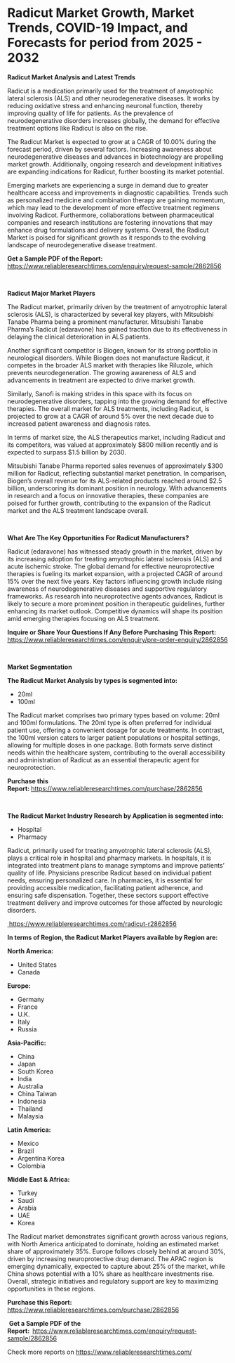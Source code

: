 <p><h1>Radicut Market Growth, Market Trends, COVID-19 Impact, and Forecasts for period from 2025 - 2032</h1></p><p><strong>Radicut Market Analysis and Latest Trends</strong></p>
<p><p>Radicut is a medication primarily used for the treatment of amyotrophic lateral sclerosis (ALS) and other neurodegenerative diseases. It works by reducing oxidative stress and enhancing neuronal function, thereby improving quality of life for patients. As the prevalence of neurodegenerative disorders increases globally, the demand for effective treatment options like Radicut is also on the rise.</p><p>The Radicut Market is expected to grow at a CAGR of 10.00% during the forecast period, driven by several factors. Increasing awareness about neurodegenerative diseases and advances in biotechnology are propelling market growth. Additionally, ongoing research and development initiatives are expanding indications for Radicut, further boosting its market potential.</p><p>Emerging markets are experiencing a surge in demand due to greater healthcare access and improvements in diagnostic capabilities. Trends such as personalized medicine and combination therapy are gaining momentum, which may lead to the development of more effective treatment regimens involving Radicot. Furthermore, collaborations between pharmaceutical companies and research institutions are fostering innovations that may enhance drug formulations and delivery systems. Overall, the Radicut Market is poised for significant growth as it responds to the evolving landscape of neurodegenerative disease treatment.</p></p>
<p><strong>Get a Sample PDF of the Report:&nbsp;</strong> <a href="https://www.reliableresearchtimes.com/enquiry/request-sample/2862856?utm_campaign=2263&utm_medium=2&utm_source=Github&utm_content=ia&utm_term=12032025&utm_id=radicut">https://www.reliableresearchtimes.com/enquiry/request-sample/2862856</a></p>
<p>&nbsp;</p>
<p><strong>Radicut Major Market Players</strong></p>
<p><p>The Radicut market, primarily driven by the treatment of amyotrophic lateral sclerosis (ALS), is characterized by several key players, with Mitsubishi Tanabe Pharma being a prominent manufacturer. Mitsubishi Tanabe Pharma’s Radicut (edaravone) has gained traction due to its effectiveness in delaying the clinical deterioration in ALS patients. </p><p>Another significant competitor is Biogen, known for its strong portfolio in neurological disorders. While Biogen does not manufacture Radicut, it competes in the broader ALS market with therapies like Riluzole, which prevents neurodegeneration. The growing awareness of ALS and advancements in treatment are expected to drive market growth.</p><p>Similarly, Sanofi is making strides in this space with its focus on neurodegenerative disorders, tapping into the growing demand for effective therapies. The overall market for ALS treatments, including Radicut, is projected to grow at a CAGR of around 5% over the next decade due to increased patient awareness and diagnosis rates. </p><p>In terms of market size, the ALS therapeutics market, including Radicut and its competitors, was valued at approximately $800 million recently and is expected to surpass $1.5 billion by 2030. </p><p>Mitsubishi Tanabe Pharma reported sales revenues of approximately $300 million for Radicut, reflecting substantial market penetration. In comparison, Biogen’s overall revenue for its ALS-related products reached around $2.5 billion, underscoring its dominant position in neurology. With advancements in research and a focus on innovative therapies, these companies are poised for further growth, contributing to the expansion of the Radicut market and the ALS treatment landscape overall.</p></p>
<p>&nbsp;</p>
<p><strong>What Are The Key Opportunities For Radicut Manufacturers?</strong></p>
<p><p>Radicut (edaravone) has witnessed steady growth in the market, driven by its increasing adoption for treating amyotrophic lateral sclerosis (ALS) and acute ischemic stroke. The global demand for effective neuroprotective therapies is fueling its market expansion, with a projected CAGR of around 15% over the next five years. Key factors influencing growth include rising awareness of neurodegenerative diseases and supportive regulatory frameworks. As research into neuroprotective agents advances, Radicut is likely to secure a more prominent position in therapeutic guidelines, further enhancing its market outlook. Competitive dynamics will shape its position amid emerging therapies focusing on ALS treatment.</p></p>
<p><strong>Inquire or Share Your Questions If Any Before Purchasing This Report:</strong> <a href="https://www.reliableresearchtimes.com/enquiry/pre-order-enquiry/2862856?utm_campaign=2263&utm_medium=2&utm_source=Github&utm_content=ia&utm_term=12032025&utm_id=radicut">https://www.reliableresearchtimes.com/enquiry/pre-order-enquiry/2862856</a></p>
<p>&nbsp;</p>
<p><strong>Market Segmentation</strong></p>
<p><strong>The Radicut Market Analysis by types is segmented into:</strong></p>
<p><ul><li> 20ml</li><li>100ml </li></ul></p>
<p><p>The Radicut market comprises two primary types based on volume: 20ml and 100ml formulations. The 20ml type is often preferred for individual patient use, offering a convenient dosage for acute treatments. In contrast, the 100ml version caters to larger patient populations or hospital settings, allowing for multiple doses in one package. Both formats serve distinct needs within the healthcare system, contributing to the overall accessibility and administration of Radicut as an essential therapeutic agent for neuroprotection.</p></p>
<p><strong>Purchase this Report:&nbsp;</strong><a href="https://www.reliableresearchtimes.com/purchase/2862856?utm_campaign=2263&utm_medium=2&utm_source=Github&utm_content=ia&utm_term=12032025&utm_id=radicut">https://www.reliableresearchtimes.com/purchase/2862856</a></p>
<p>&nbsp;</p>
<p><strong>The Radicut Market Industry Research by Application is segmented into:</strong></p>
<p><ul><li> Hospital</li><li>Pharmacy </li></ul></p>
<p><p>Radicut, primarily used for treating amyotrophic lateral sclerosis (ALS), plays a critical role in hospital and pharmacy markets. In hospitals, it is integrated into treatment plans to manage symptoms and improve patients’ quality of life. Physicians prescribe Radicut based on individual patient needs, ensuring personalized care. In pharmacies, it is essential for providing accessible medication, facilitating patient adherence, and ensuring safe dispensation. Together, these sectors support effective treatment delivery and improve outcomes for those affected by neurologic disorders.</p></p>
<p><a href="https://www.reliableresearchtimes.com/radicut-r2862856?utm_campaign=2263&utm_medium=2&utm_source=Github&utm_content=ia&utm_term=12032025&utm_id=radicut">&nbsp;https://www.reliableresearchtimes.com/radicut-r2862856</a></p>
<p><strong>In terms of Region, the Radicut Market Players available by Region are:</strong></p>
<p>
    <p> <strong> North America: </strong>
        <ul>
            <li>United States</li>
            <li>Canada</li>
        </ul>
        </p> 
    <p> <strong> Europe: </strong>
        <ul>
            <li>Germany</li>
            <li>France</li>
            <li>U.K.</li>
            <li>Italy</li>
            <li>Russia</li>
        </ul>
        </p> 
    <p> <strong> Asia-Pacific: </strong>
        <ul>
            <li>China</li>
            <li>Japan</li>
            <li>South Korea</li>
            <li>India</li>
            <li>Australia</li>
            <li>China Taiwan</li>
            <li>Indonesia</li>
            <li>Thailand</li>
            <li>Malaysia</li>
        </ul>
        </p> 
    <p> <strong> Latin America: </strong>
        <ul>
            <li>Mexico</li>
            <li>Brazil</li>
            <li>Argentina Korea</li>
            <li>Colombia</li>
        </ul>
        </p> 
    <p> <strong> Middle East & Africa: </strong>
        <ul>
            <li>Turkey</li>
            <li>Saudi</li>
            <li>Arabia</li>
            <li>UAE</li>
            <li>Korea</li>
        </ul>
    </p>
    </p>
<p><p>The Radicut market demonstrates significant growth across various regions, with North America anticipated to dominate, holding an estimated market share of approximately 35%. Europe follows closely behind at around 30%, driven by increasing neuroprotective drug demand. The APAC region is emerging dynamically, expected to capture about 25% of the market, while China shows potential with a 10% share as healthcare investments rise. Overall, strategic initiatives and regulatory support are key to maximizing opportunities in these regions.</p></p>
<p><strong>Purchase this Report: </strong><a href="https://www.reliableresearchtimes.com/purchase/2862856?utm_campaign=2263&utm_medium=2&utm_source=Github&utm_content=ia&utm_term=12032025&utm_id=radicut">https://www.reliableresearchtimes.com/purchase/2862856</a></p>
<p>&nbsp;<strong>Get a Sample PDF of the Report:&nbsp;&nbsp;</strong><a href="https://www.reliableresearchtimes.com/enquiry/request-sample/2862856?utm_campaign=2263&utm_medium=2&utm_source=Github&utm_content=ia&utm_term=12032025&utm_id=radicut">https://www.reliableresearchtimes.com/enquiry/request-sample/2862856</a></p>
<p><strong></strong></p>
<p>Check more reports on <a href="https://www.reliableresearchtimes.com/?utm_campaign=2263&utm_medium=2&utm_source=Github&utm_content=ia&utm_term=12032025&utm_id=radicut">https://www.reliableresearchtimes.com/</a></p>